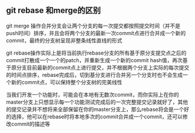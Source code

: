 ## git rebase 和merge的区别 

git merge 操作合并分支会让两个分支的每一次提交都按照提交时间（并不是push时间）排序，并且会将两个分支的最新一次commit点进行合并成一个新的commit，最终的分支树呈现非整条线性直线的形式

git rebase操作实际上是将当前执行rebase分支的所有基于原分支提交点之后的commit打散成一个一个的patch，并重新生成一个新的commit hash值，再次基于原分支目前最新的commit点上进行提交，并不根据两个分支上实际的每次提交的时间点排序，rebase完成后，切到基分支进行合并另一个分支时也不会生成一个新的commit点，可以保持整个分支树的完美线性 

当我们开发一个功能时，可能会在本地有无数次commit，而你实际上在你的master分支上只想显示每一个功能测试完成后的一次完整提交记录就好了，其他的提交记录并不想将来全部保留在你的master分支上，那么rebase将会是一个好的选择，他可以在rebase时将本地多次的commit合并成一个commit，还可以修改commit的描述等

